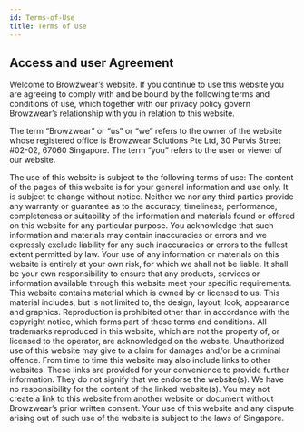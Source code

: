 ```yaml
---
id: Terms-of-Use
title: Terms of Use
---
```

## Access and user Agreement

Welcome to Browzwear’s website. If you continue to use this website you are agreeing to comply with and be bound by the following terms and conditions of use, which together with our privacy policy govern Browzwear’s relationship with you in relation to this website.

The term “Browzwear” or “us” or “we” refers to the owner of the website whose registered office is Browzwear Solutions Pte Ltd, 30 Purvis Street #02-02, 67060 Singapore. The term “you” refers to the user or viewer of our website.

The use of this website is subject to the following terms of use:
The content of the pages of this website is for your general information and use only. It is subject to change without notice.
Neither we nor any third parties provide any warranty or guarantee as to the accuracy, timeliness, performance, completeness or suitability of the information and materials found or offered on this website for any particular purpose. You acknowledge that such information and materials may contain inaccuracies or errors and we expressly exclude liability for any such inaccuracies or errors to the fullest extent permitted by law.
Your use of any information or materials on this website is entirely at your own risk, for which we shall not be liable. It shall be your own responsibility to ensure that any products, services or information available through this website meet your specific requirements.
This website contains material which is owned by or licensed to us. This material includes, but is not limited to, the design, layout, look, appearance and graphics. Reproduction is prohibited other than in accordance with the copyright notice, which forms part of these terms and conditions.
All trademarks reproduced in this website, which are not the property of, or licensed to the operator, are acknowledged on the website.
Unauthorized use of this website may give to a claim for damages and/or be a criminal offence.
From time to time this website may also include links to other websites. These links are provided for your convenience to provide further information. They do not signify that we endorse the website(s). We have no responsibility for the content of the linked website(s).
You may not create a link to this website from another website or document without Browzwear’s prior written consent.
Your use of this website and any dispute arising out of such use of the website is subject to the laws of Singapore.
